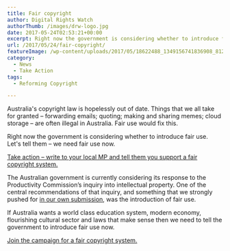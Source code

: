 ```yaml
---
title: Fair copyright
author: Digital Rights Watch
authorThumb: /images/drw-logo.jpg
date: 2017-05-24T02:53:21+00:00
excerpt: Right now the government is considering whether to introduce fair use. Let's tell them – we need fair use now.
url: /2017/05/24/fair-copyright/
featureImage: /wp-content/uploads/2017/05/18622488_1349156741836908_8126302163115749940_n.png
category:
  - News
  - Take Action
tags:
  - Reforming Copyright

---
```

Australia's copyright law is hopelessly out of date. Things that we all take for granted – forwarding emails; quoting; making and sharing memes; cloud storage – are often illegal in Australia. Fair use would fix this.

Right now the government is considering whether to introduce fair use. Let's tell them – we need fair use now.

[Take action &#8211; write to your local MP and tell them you support a fair copyright system.][1]

The Australian government is currently considering its response to the Productivity Commission&#8217;s inquiry into intellectual property. One of the central recommendations of that inquiry, and something that we strongly pushed for [in our own submission][2], was the introduction of fair use.

If Australia wants a world class education system, modern economy, flourishing cultural sector and laws that make sense then we need to tell the government to introduce fair use now.

[Join the campaign for a fair copyright system.][1]

 [1]: https://www.faircopyright.org.au/take-action
 [2]: http://digitalrightswatch.org.au/2016/06/08/254/
